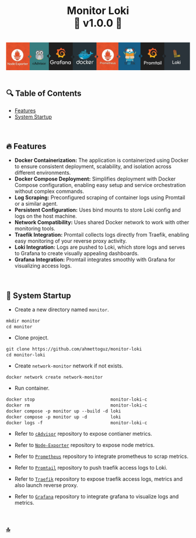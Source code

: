 <h1 id="top" align="center">Monitor Loki <br/> 🚢 v1.0.0 🚢</h1>

<br>

<div align="center">
    <img width=auto src="assets/banner/banner.png">
</div>

<br>

## 🔍 Table of Contents

- [Features](#features)
- [System Startup](#system-startup)

<br/>

<h2 id="features">🔥 Features</h2>

- **Docker Containerization:** The application is containerized using Docker to ensure consistent deployment, scalability, and isolation across different environments.
- **Docker Compose Deployment:** Simplifies deployment with Docker Compose configuration, enabling easy setup and service orchestration without complex commands.
- **Log Scraping:** Preconfigured scraping of container logs using Promtail or a similar agent.
- **Persistent Configuration:** Uses bind mounts to store Loki config and logs on the host machine.
- **Network Compatibility:** Uses shared Docker network to work with other monitoring tools.
- **Traefik Integration:** Promtail collects logs directly from Traefik, enabling easy monitoring of your reverse proxy activity.
- **Loki Integration:** Logs are pushed to Loki, which store logs and serves to Grafana to create visually appealing dashboards.
- **Grafana Integration:** Promtail integrates smoothly with Grafana for visualizing access logs.

<br/>

<h2 id="system-startup">🚀 System Startup</h2>

- Create a new directory named `monitor`.

```
mkdir monitor
cd monitor
```

- Clone project.

```
git clone https://github.com/ahmettoguz/monitor-loki
cd monitor-loki
```

- Create `network-monitor` network if not exists.

```
docker network create network-monitor
```

- Run container.

```
docker stop                             monitor-loki-c
docker rm                               monitor-loki-c
docker compose -p monitor up --build -d loki
docker compose -p monitor up -d         loki
docker logs -f                          monitor-loki-c
```

- Refer to [`cAdvisor`](https://github.com/ahmettoguz/monitor-cadvisor) repository to expose contianer metrics.

- Refer to [`Node-Exporter`](https://github.com/ahmettoguz/monitor-node-exporter) repository to expose node metrics.

- Refer to [`Prometheus`](https://github.com/ahmettoguz/monitor-prometheus) repository to integrate prometheus to scrap metrics.

- Refer to [`Promtail`](https://github.com/ahmettoguz/monitor-promtail) repository to push traefik access logs to Loki.

- Refer to [`Traefik`](https://github.com/ahmettoguz/core-traefik) repository to expose traefik access logs, metrics and also launch reverse proxy.

- Refer to [`Grafana`](https://github.com/ahmettoguz/monitor-grafana) repository to integrate grafana to visualize logs and metrics.

<br/>

### [🔝](#top)
